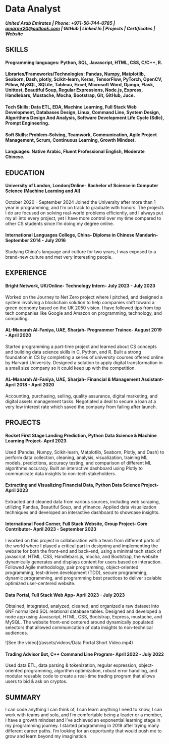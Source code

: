 # Data Analyst
##### United Arab Emirates | Phone: +971-56-744-0785 | amarmr20@outlook.com | GitHub | Linked In | Projects | Certificates | Website 

## SKILLS
#### Programming languages:  Python, SQL, Javascript, HTML, CSS, C/C++, R.
#### Libraries/Frameworks/Technologies: Pandas, Numpy, Matplotlib, Seaborn, Dash, plotly, Scikit-learn, Keras, TensorFlow, PyTorch, OpenCV, Pillow, MySQL, SQLite, Tableau, Excel, Microsoft Word, Django, Flask, Unittest, Beautiful Soup, Regular Expressions, Node.js, Express, Handlebars, Mustache, Mocha, Bootstrap, Git, GitHub, Juce.
#### Tech Skills: Data ETL, EDA, Machine Learning, Full Stack Web Development, Databases Design, Linux, Command Line, System Design, Algorithms Design And Analysis, Software Development Life Cycle (Sdlc), Prompt Engineering.
#### Soft Skills: Problem-Solving, Teamwork, Communication, Agile Project Management, Scrum, Continuous Learning, Growth Mindset.
#### Languages: Native Arabic, Fluent Professional English, Moderate Chinese.

## EDUCATION
#### University of London, London/Online- Bachelor of Science in Computer Science (Machine Learning and AI)
October 2020 - September 2024
Joined the University after more than 1 year in programming, and I’m on track to graduate with honors. The projects I do are focused on solving real-world problems efficiently, and I always put my all into every project, yet I have more control over my time compared to other CS students since I’m doing my degree online.
#### International Languages College, China- Diploma in Chinese Mandarin- September 2014 - July 2016
Studying China's language and culture for two years, I was exposed to a brand-new culture and met very interesting people.

## EXPERIENCE
#### Bright Network,  UK/Online- Technology Intern- July 2023 - July 2023
Worked on the Journey to Net Zero project where I pitched, and designed a system involving a blockchain solution to help companies shift toward a green economy based on the UK 2050 vision.
I have followed tips from top tech companies like Google and Amazon on programming, technology, and computing.
#### AL-Manarah Al-Faniya, UAE, Sharjah- Programmer Trainee- August 2019 - April 2020
Started programming a part-time project and learned about CS concepts and building data science skills in C, Python, and R.
Built a strong foundation in CS by completing a series of university courses offered online by Harvard University.
Designed a solution to apply digital transformation in a small size company so it could keep up with the competition.
#### AL-Manarah Al-Faniya, UAE, Sharjah- Financial & Management Assistant- April 2018 - April 2020
Accounting, purchasing, selling, quality assurance, digital marketing, and digital assets management tasks.
Negotiated a deal to secure a loan at a very low interest rate which saved the company from failing after launch.

## PROJECTS
#### Rocket First Stage Landing Prediction,  Python Data Science & Machine Learning Project- April 2023
Used (Pandas, Numpy, Scikit-learn, Matplotlib, Seaborn, Plotly, and Dash) to perform data collection, cleaning, analysis, visualization, training ML models, predictions, accuracy testing, and comparison of different ML algorithms accuracy.
Built an interactive dashboard using Plotly to communicate data insights to non-tech stakeholders.
#### Extracting and Visualizing Financial Data,  Python Data Science Project- April 2023
Extracted and cleaned data from various sources, including web scraping, utilizing Pandas, Beautiful Soup, and yfinance.
Applied data visualization techniques and developed an interactive dashboard to showcase insights.
#### International Food Corner,  Full Stack Website, Group Project- Core Contributor- April 2023 - September 2023
I worked on this project in collaboration with a team from different parts of the world where I played a critical part in designing and implementing the website for both the front-end and back-end, using a minimal tech stack of javascript, HTML, CSS, Handlebars.js, mocha, and Bootstrap, the website dynamically generates and displays content for users based on interaction.
Followed Agile methodology, pair programming, object-oriented programming, test-driven development (TDD), secure programming, dynamic programming, and programming best practices to deliver scalable optimized user-centered website.
#### Data Portal, Full Stack Web App- April 2023 - July 2023
Obtained, integrated, analyzed, cleaned, and organized a raw dataset into 6NF normalized SQL relational database tables.
Designed and developed a node app using Javascript, HTML, CSS, Bootstrap, Express, mustache, and MySQL.
The website front-end centered around dynamically populated selectors that allowed communication of data insights to non-technical audiences.

![See the video](/assets/videos/Data Portal Short Video.mp4)

#### Trading Advisor Bot,  C++ Command Line Program- April 2022 - July 2022
Used data ETL, data parsing & tokenization, regular expression, object-oriented programming, algorithm optimization, robust error handling, and modular reusable code to create a real-time trading program that allows users to bid & ask on cryptos.

## SUMMARY
I can code anything I can think of, I can learn anything I need to know, I can work with teams and solo, and I’m comfortable being a leader or a member, I have a growth mindset and I’ve achieved an exponential learning stage in my programming journey. I started programming in 2019 after trying many different career paths. I’m looking for an opportunity that would push me to grow and learn beyond my imagination.
